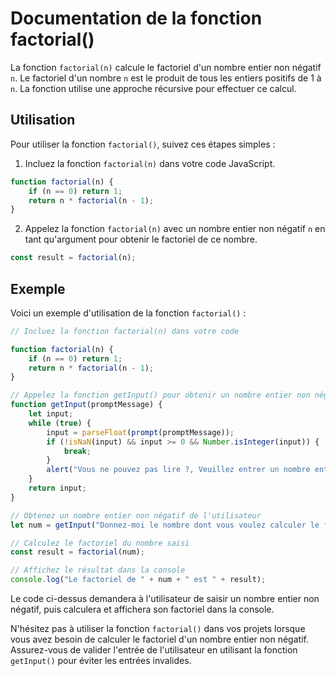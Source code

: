 # Documentation de la fonction factorial()

La fonction `factorial(n)` calcule le factoriel d'un nombre entier non négatif `n`. Le factoriel d'un nombre `n` est le produit de tous les entiers positifs de 1 à `n`. La fonction utilise une approche récursive pour effectuer ce calcul.

## Utilisation

Pour utiliser la fonction `factorial()`, suivez ces étapes simples :

1. Incluez la fonction `factorial(n)` dans votre code JavaScript.

```javascript
function factorial(n) {
    if (n == 0) return 1;
    return n * factorial(n - 1);
}
```

2. Appelez la fonction `factorial(n)` avec un nombre entier non négatif `n` en tant qu'argument pour obtenir le factoriel de ce nombre.

```javascript
const result = factorial(n);
```

## Exemple

Voici un exemple d'utilisation de la fonction `factorial()` :

```javascript
// Incluez la fonction factorial(n) dans votre code

function factorial(n) {
    if (n == 0) return 1;
    return n * factorial(n - 1);
}

// Appelez la fonction getInput() pour obtenir un nombre entier non négatif
function getInput(promptMessage) {
    let input;
    while (true) {
        input = parseFloat(prompt(promptMessage));
        if (!isNaN(input) && input >= 0 && Number.isInteger(input)) {
            break;
        }
        alert("Vous ne pouvez pas lire ?, Veuillez entrer un nombre entier non négatif.");
    }
    return input;
}

// Obtenez un nombre entier non négatif de l'utilisateur
let num = getInput("Donnez-moi le nombre dont vous voulez calculer le factoriel");

// Calculez le factoriel du nombre saisi
const result = factorial(num);

// Affichez le résultat dans la console
console.log("Le factoriel de " + num + " est " + result);
```

Le code ci-dessus demandera à l'utilisateur de saisir un nombre entier non négatif, puis calculera et affichera son factoriel dans la console.

N'hésitez pas à utiliser la fonction `factorial()` dans vos projets lorsque vous avez besoin de calculer le factoriel d'un nombre entier non négatif. Assurez-vous de valider l'entrée de l'utilisateur en utilisant la fonction `getInput()` pour éviter les entrées invalides.
